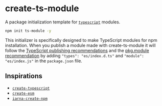 # create-ts-module

A package initialization template for [`typescript`](https://github.com/Microsoft/TypeScript) modules.

```sh
npm init ts-module -y
```

This initializer is specifically designed to make TypeScript modules for npm installation. When you publish a module made with create-ts-module it will follow the [TypeScript publishing recommendations](https://www.typescriptlang.org/docs/handbook/declaration-files/publishing.html) and the [pkg.module recommendation](https://github.com/rollup/rollup/wiki/pkg.module) by adding `"types": "es/index.d.ts"` and `"module": "es/index.js"` in the `package.json` file.

## Inspirations

- [`create-typescript`](https://github.com/LoicMahieu/create-typescript)
- [`create-esm`](https://github.com/standard-things/create-esm)
- [`iarna-create-npm`](https://github.com/iarna/iarna-create-npm)
